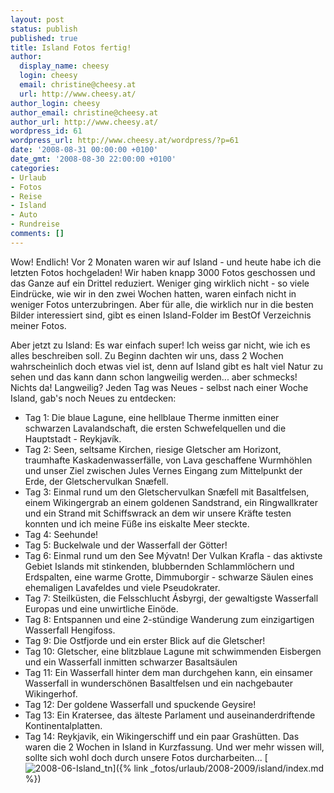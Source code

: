 ```yaml
---
layout: post
status: publish
published: true
title: Island Fotos fertig!
author:
  display_name: cheesy
  login: cheesy
  email: christine@cheesy.at
  url: http://www.cheesy.at/
author_login: cheesy
author_email: christine@cheesy.at
author_url: http://www.cheesy.at/
wordpress_id: 61
wordpress_url: http://www.cheesy.at/wordpress/?p=61
date: '2008-08-31 00:00:00 +0100'
date_gmt: '2008-08-30 22:00:00 +0100'
categories:
- Urlaub
- Fotos
- Reise
- Island
- Auto
- Rundreise
comments: []
---
```

<!--:de--><!-- 5102-->Wow! Endlich! Vor 2 Monaten waren wir auf Island - und heute habe ich die letzten Fotos hochgeladen! Wir haben knapp 3000 Fotos geschossen und das Ganze auf ein Drittel reduziert. Weniger ging wirklich nicht - so viele Eindrücke, wie wir in den zwei Wochen hatten, waren einfach nicht in weniger Fotos unterzubringen. Aber für alle, die wirklich nur in die besten Bilder interessiert sind, gibt es einen Island-Folder im BestOf Verzeichnis meiner Fotos.
Aber jetzt zu Island: Es war einfach super! Ich weiss gar nicht, wie ich es alles beschreiben soll. Zu Beginn dachten wir uns, dass 2 Wochen wahrscheinlich doch etwas viel ist, denn auf Island gibt es halt viel Natur zu sehen und das kann dann schon langweilig werden... aber schmecks! Nichts da! Langweilig? Jeden Tag was Neues - selbst nach einer Woche Island, gab's noch Neues zu entdecken:
- Tag 1: Die blaue Lagune, eine hellblaue Therme inmitten einer schwarzen Lavalandschaft, die ersten Schwefelquellen und die Hauptstadt - Reykjavík.
- Tag 2: Seen, seltsame Kirchen, riesige Gletscher am Horizont, traumhafte Kaskadenwasserfälle, von Lava geschaffene Wurmhöhlen und unser Ziel zwischen Jules Vernes Eingang zum Mittelpunkt der Erde, der Gletschervulkan Snæfell.
- Tag 3: Einmal rund um den Gletschervulkan Snæfell mit Basaltfelsen, einem Wikingergrab an einem goldenen Sandstrand, ein Ringwallkrater und ein Strand mit Schiffswrack an dem wir unsere Kräfte testen konnten und ich meine Füße ins eiskalte Meer steckte.
- Tag 4: Seehunde!
- Tag 5: Buckelwale und der Wasserfall der Götter!
- Tag 6: Einmal rund um den See Mývatn! Der Vulkan Krafla - das aktivste Gebiet Islands mit stinkenden, blubbernden Schlammlöchern und Erdspalten, eine warme Grotte, Dimmuborgir - schwarze Säulen eines ehemaligen Lavafeldes und viele Pseudokrater.
- Tag 7: Steilküsten, die Felsschlucht Ásbyrgi, der gewaltigste Wasserfall Europas und eine unwirtliche Einöde.
- Tag 8: Entspannen und eine 2-stündige Wanderung zum einzigartigen Wasserfall Hengifoss.
- Tag 9: Die Ostfjorde und ein erster Blick auf die Gletscher!
- Tag 10: Gletscher, eine blitzblaue Lagune mit schwimmenden Eisbergen und ein Wasserfall inmitten schwarzer Basaltsäulen
- Tag 11: Ein Wasserfall hinter dem man durchgehen kann, ein einsamer Wasserfall in wunderschönen Basaltfelsen und ein nachgebauter Wikingerhof.
- Tag 12: Der goldene Wasserfall und spuckende Geysire!
- Tag 13: Ein Kratersee, das älteste Parlament und auseinanderdriftende Kontinentalplatten.
- Tag 14: Reykjavik, ein Wikingerschiff und ein paar Grashütten.
Das waren die 2 Wochen in Island in Kurzfassung. Und wer mehr wissen will, sollte sich wohl doch durch unsere Fotos durcharbeiten...
[![](http://www.cheesy.at/wp-content/uploads/2008/08/island-fotos-fertig/2008-06-Island_tn.jpg "2008-06-Island\_tn")]({% link _fotos/urlaub/2008-2009/island/index.md %})
<!--:-->
